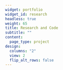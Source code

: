 ```yaml
---
widget: portfolio
widget_id: research
headless: true
weight: 65
title: Research and Code
subtitle: ""
content:
  page_type: project
design:
  columns: "2"
  view: 2
  flip_alt_rows: false
---
```

